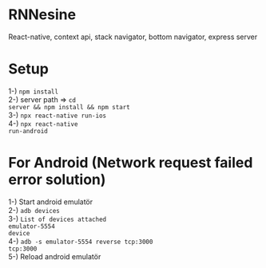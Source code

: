 # RNNesine
React-native, context api, stack navigator, bottom navigator, express server
# Setup
1-) <code>npm install</code><br/>
2-) server path => <code>cd server && npm install && npm start</code><br/>
3-) <code>npx react-native run-ios</code><br/>
4-) <code>npx react-native run-android</code>
# For Android (Network request failed error solution)
1-) Start android emulatör<br/>
2-) <code>adb devices</code><br/>
3-) <code>List of devices attached</code><br/>
    <code>emulator-5554	device</code><br/>
4-) <code>adb -s emulator-5554 reverse tcp:3000 tcp:3000</code><br/>
5-) Reload android emulatör
